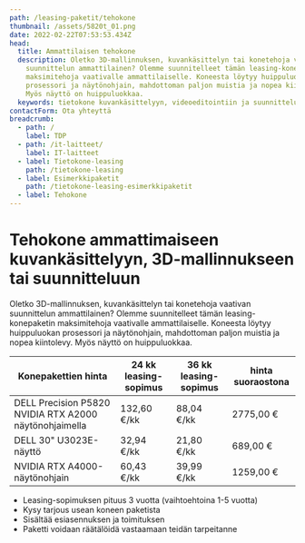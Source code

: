 ```yaml
---
path: /leasing-paketit/tehokone
thumbnail: /assets/5820t_01.png
date: 2022-02-22T07:53:53.434Z
head:
  title: Ammattilaisen tehokone
  description: Oletko 3D-mallinnuksen, kuvankäsittelyn tai konetehoja vaativan
    suunnittelun ammattilainen? Olemme suunnitelleet tämän leasing-konepaketin
    maksimitehoja vaativalle ammattilaiselle. Koneesta löytyy huippuluokan
    prosessori ja näytönohjain, mahdottoman paljon muistia ja nopea kiintolevy.
    Myös näyttö on huippuluokkaa.
  keywords: tietokone kuvankäsittelyyn, videoeditointiin ja suunnitteluun
contactForm: Ota yhteyttä
breadcrumb:
  - path: /
    label: TDP
  - path: /it-laitteet/
    label: IT-laitteet
  - label: Tietokone-leasing
    path: /tietokone-leasing
  - label: Esimerkkipaketit
    path: /tietokone-leasing-esimerkkipaketit
  - label: Tehokone
---
```

# Tehokone ammattimaiseen kuvankäsittelyyn, 3D-mallinnukseen tai suunnitteluun

Oletko 3D-mallinnuksen, kuvankäsittelyn tai konetehoja vaativan suunnittelun ammattilainen? Olemme suunnitelleet tämän leasing-konepaketin maksimitehoja vaativalle ammattilaiselle. Koneesta löytyy huippuluokan prosessori ja näytönohjain, mahdottoman paljon muistia ja nopea kiintolevy. Myös näyttö on huippuluokkaa.

| Konepakettien hinta                                    | 24 kk leasing-sopimus | 36 kk leasing-sopimus | hinta suoraostona |
| ------------------------------------------------------ | --------------------- | --------------------- | ----------------- |
| DELL Precision P5820 NVIDIA RTX A2000 näytönohjaimella | 132,60 €/kk           | 88,04 €/kk            | 2775,00 €         |
| DELL 30" U3023E-näyttö                                 | 32,94 €/kk            | 21,80 €/kk            | 689,00 €          |
| NVIDIA RTX A4000-näytönohjain                          | 60,43 €/kk            | 39,99 €/kk            | 1259,00  €        |

* Leasing-sopimuksen pituus 3 vuotta (vaihtoehtoina 1-5 vuotta)
* Kysy tarjous usean koneen paketista
* Sisältää esiasennuksen ja toimituksen
* Paketti voidaan räätälöidä vastaamaan teidän tarpeitanne

<Cards cardsPerRow="2" cards='[{"bgColor":"lightest","title":"DELL Precision P5820 tehotyöasema","linkBgColor":"darkest","image":"/assets/5820t_01.png","content":"Jos työhösi liittyvät lyhenteet 3D CAD, CAE, DCC tai ohjelmat kuten Solidworks, Adobe Creative Cloud, PTC, Solid Edge, Barco tai Ansys sinun kannattaa kiinnostua myös T5820 teharista. Kuvan T5820 on tehotyöasema, jonka suorituskyky ei lopu kesken raskaimmissakaan sovelluksissa.\n\nSuorituskyvystä vastaa järeät Intel Xeon suorittimet. Kokoonpano on kattavasti ISV-sertifioitu. Dell Precision P5820 nostaa tehotyöasema-suunnittelun vaatimukset uudelle tasolle. Palkitussa kotelossa jäähdytys- ja käyttöergonomiaratkaisut ovat omaa luokkaansa.\n\nErinomainen työasema yhtä lailla insinööreille ja arkkitehdeille kuin animaattoreille tai analyytikoille.\n\n* Suoritin: Intel Xeon Processor W-2225 neliydinprosessori\n* Muisti: 32GB DDR4 2933MHz keskusmuistia (max 256GB)\n* Kiintolevy: 512GB SSD-levy (M.2 PCI-E)\n* Kirjoittava DVD-asema(16x DVD+/-RW)\n* Verkko-ominaisuudet: Gigabit Ethernet\n* Laajennuspaikat: mm. 2 x USB-C(USB3.1 Gen1), 2 x USB-A(USB3.1 Gen1), PCI Express x16\n* Käyttöjärjestelmä: Windows 10 tai 11 Professional 64-bit\n* Muuta: mm. hiiri, näppäimistö\n* Takuu: kolmen vuoden kansainvälinen ProSupport on-site takuu, vasteaika seuraava työpäivä\n"},{"bgColor":"lightest","title":"NVIDIA RTX A4000-näytönohjain","linkBgColor":"darkest","content":"Täydellinen vaihtoehto työasemiin ja ammattikäyttöön. NVIDIA RTX A4000 tarjoaa uskomattoman 3D-sovellusten suorituskyvyn. GDDR6 ultranopea kaistanleveys on ihanteellinen suurten ja monimutkaisten mallien luomiseen. Täysin uusi näyttömoottori ajaa jopa neljää näyttöä yhtäaikaa. Tukee erittäin korkeita resoluutioita 4x 5120 x 2880 @ 60 Hz asti. ","image":"/assets/dell-gc70t.jpg"},{"bgColor":"lightest","title":"DELL 30\" ULTRASHARP U3023E","linkBgColor":"darkest","content":"Koe erinomainen värintoisto, tarkkuus ja suorituskyky Dell UltraSharp U3023E 30″-näytöllä.\n\nTehtalla valmiiksi värikalibroitu IPS LED paneeli tuottaa sRGB 99% väriasteikon mukaisen tarkan väriavaruuden. Näyttö soveltuu hyvin graafiseen suunnittelutyöhöhön ja on erinomainen vaihtoehto myös kuvan- ja videoeditoinnin ammattilaisille\n\nSuunniteltu mukavuutta hakevalle: Korkeussäädettävä jalusta, intuitiiviset säätimet, heijastamaton näyttö ja muotoilu mistä silmä voi nauttia. ","image":"/assets/dell-u3023e_2.jpg"}]' />